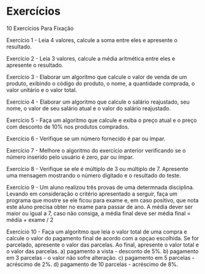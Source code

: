 # Exercícios

10 Exercícios Para Fixação


Exercício 1 - Leia 4 valores, calcule a soma entre eles e apresente o resultado.

Exercício 2 - Leia 3 valores, calcule a média aritmética entre eles e apresente o resultado.

Exercício 3 - Elaborar um algoritmo que calcule o valor de venda de um produto, exibindo o código do produto, o nome, a quantidade comprada, o valor unitário e o valor total. 

Exercício 4 - Elaborar um algoritmo que calcule o salário reajustado, seu nome, o valor de seu salário atual e o valor do salário reajustado. 

Exercício 5 - Faça um algoritmo que calcule e exiba o preço atual e o preço com desconto de 10% nos produtos comprados. 

Exercício 6 - Verifique se um número fornecido é par ou ímpar.

Exercício 7 - Melhore o algoritmo do exercício anterior verificando se o número inserido pelo usuário é zero, par ou ímpar.

Exercício 8 - Verifique se ele é múltiplo de 3 ou múltiplo de 7. Apresente uma mensagem mostrando o número digitado e o resultado do teste. 

Exercício 9 - Um aluno realizou três provas de uma determnada disciplina. Levando em consideração o critério apresentado a serguir, faça um programa que mostre se ele ficou para exame e, em caso positivo, que nota este aluno precisa obter no exame para passar de ano. 
A média dever ser maior ou igual a 7, caso não consiga, a média final deve ser média final = média + exame / 2

Exercício 10 - Faça um algoritmo que leia o valor total de uma compra e calcule o valor do pagamento final de acordo com a opçao escolhida. Se for parcelado, apresente o valor das parcelas. Ao final, apresente o valor total e o valor das parcelas. 
a) pagamento a vista - desconto de 5%.
b) pagamento em 3 parcelas - o valor não sofre alteração.
c) pagamento em 5 parcelas - acréscimo de 2%.
d) pagamento de 10 parcelas - acréscimo de 8%.
